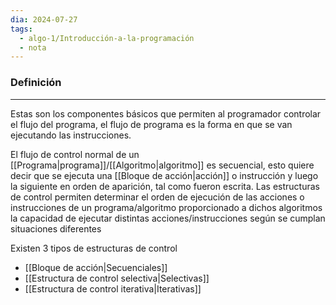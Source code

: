 ```yaml
---
dia: 2024-07-27
tags:
  - algo-1/Introducción-a-la-programación
  - nota
---
```

### Definición
---
Estas son los componentes básicos que permiten al programador controlar el flujo del programa, el flujo de programa es la forma en que se van ejecutando las instrucciones.

El flujo de control normal de un [[Programa|programa]]/[[Algoritmo|algoritmo]] es secuencial, esto quiere decir que se ejecuta una [[Bloque de acción|acción]] o instrucción y luego la siguiente en orden de aparición, tal como fueron escrita. Las estructuras de control permiten determinar el orden de ejecución de las acciones o instrucciones de un programa/algoritmo proporcionado a dichos algoritmos la capacidad de ejecutar distintas acciones/instrucciones según se cumplan situaciones diferentes

Existen $3$ tipos de estructuras de control
* [[Bloque de acción|Secuenciales]]
* [[Estructura de control selectiva|Selectivas]]
* [[Estructura de control iterativa|Iterativas]]